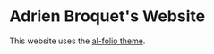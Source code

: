 # Adrien Broquet's Website

This website uses the [al-folio theme](https://github.com/alshedivat/al-folio).
